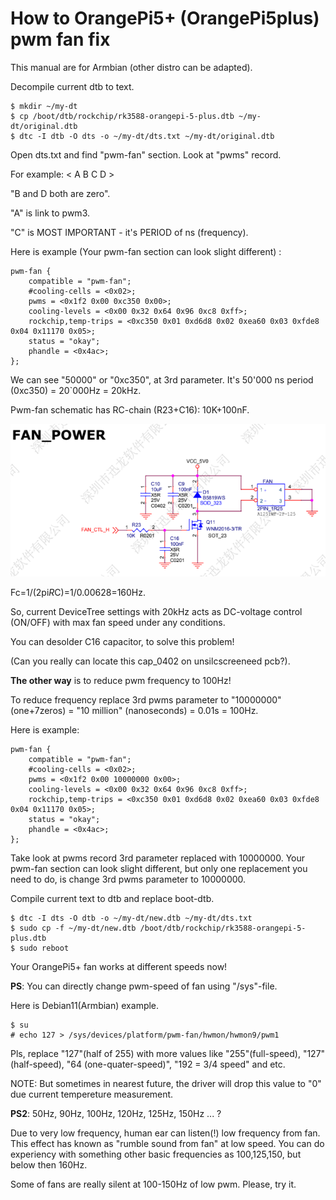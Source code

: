 # How to OrangePi5+ (OrangePi5plus) pwm fan fix

This manual are for Armbian (other distro can be adapted).

Decompile current dtb to text.

    $ mkdir ~/my-dt
    $ cp /boot/dtb/rockchip/rk3588-orangepi-5-plus.dtb ~/my-dt/original.dtb
    $ dtc -I dtb -O dts -o ~/my-dt/dts.txt ~/my-dt/original.dtb

Open dts.txt and find "pwm-fan" section. Look at "pwms" record.

For example: < A B C D >

"B and D both are zero".

"A" is link to pwm3.

"C" is MOST IMPORTANT - it's PERIOD of ns (frequency).

Here is example (Your pwm-fan section can look slight different) :

    pwm-fan {
        compatible = "pwm-fan";
        #cooling-cells = <0x02>;
        pwms = <0x1f2 0x00 0xc350 0x00>;
        cooling-levels = <0x00 0x32 0x64 0x96 0xc8 0xff>;
        rockchip,temp-trips = <0xc350 0x01 0xd6d8 0x02 0xea60 0x03 0xfde8 0x04 0x11170 0x05>;
        status = "okay";
        phandle = <0x4ac>;
    };

We can see "50000" or "0xc350", at 3rd parameter. It's 50'000 ns period (0xc350) = 20`000Hz = 20kHz.

Pwm-fan schematic has RC-chain (R23+C16): 10K+100nF.

![alt text](https://github.com/metamot/opi5plus_fan_fix/blob/main/Untitled.png?raw=true)

Fc=1/(2pi*R*C)=1/0.00628=160Hz.

So, current DeviceTree settings with 20kHz acts as DC-voltage control (ON/OFF) with max fan speed under any conditions.

You can desolder C16 capacitor, to solve this problem!

(Can you really can locate this cap_0402 on unsilcscreeneed pcb?).

**The other way** is to reduce pwm frequency to 100Hz!

To reduce frequency replace 3rd pwms parameter to "10000000" (one+7zeros) = "10 million" (nanoseconds) = 0.01s = 100Hz.

Here is example:

    pwm-fan {
        compatible = "pwm-fan";
        #cooling-cells = <0x02>;
        pwms = <0x1f2 0x00 10000000 0x00>;
        cooling-levels = <0x00 0x32 0x64 0x96 0xc8 0xff>;
        rockchip,temp-trips = <0xc350 0x01 0xd6d8 0x02 0xea60 0x03 0xfde8 0x04 0x11170 0x05>;
        status = "okay";
        phandle = <0x4ac>;
    };

Take look at pwms record 3rd parameter replaced with 10000000. Your pwm-fan section can look slight different, but only one replacement you need to do, is change 3rd pwms parameter to 10000000.

Compile current text to dtb and replace boot-dtb.

    $ dtc -I dts -O dtb -o ~/my-dt/new.dtb ~/my-dt/dts.txt
    $ sudo cp -f ~/my-dt/new.dtb /boot/dtb/rockchip/rk3588-orangepi-5-plus.dtb
    $ sudo reboot
    
Your OrangePi5+ fan works at different speeds now!

**PS**: You can directly change pwm-speed of fan using "/sys"-file.

Here is Debian11(Armbian) example.

    $ su
    # echo 127 > /sys/devices/platform/pwm-fan/hwmon/hwmon9/pwm1

Pls, replace "127"(half of 255) with more values like "255"(full-speed), "127"(half-speed), "64 (one-quater-speed)", "192 = 3/4 speed" and etc. 

NOTE: But sometimes in nearest future, the driver will drop this value to "0" due current tempereture measurement.

**PS2**: 50Hz, 90Hz, 100Hz, 120Hz, 125Hz, 150Hz ... ?

Due to very low frequency, human ear can listen(!) low frequency from fan. This effect has known as "rumble sound from fan" at low speed. You can do experiency with something other basic frequencies as 100,125,150, but below then 160Hz.

Some of fans are really silent at 100-150Hz of low pwm. Please, try it.
